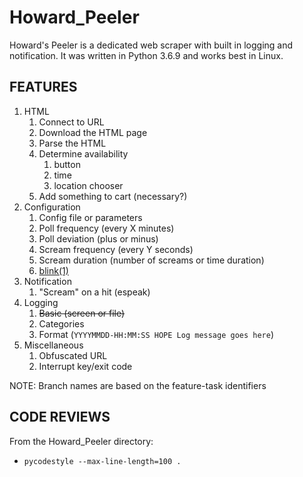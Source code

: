 # Howard_Peeler
Howard's Peeler is a dedicated web scraper with built in logging and notification.  It was written in Python 3.6.9 and works best in Linux.

## FEATURES

1. HTML<br>
    1. Connect to URL<br>
    2. Download the HTML page<br>
    3. Parse the HTML<br>
    4. Determine availability<br>
        1. button<br>
        2. time<br>
        3. location chooser<br>
    5. Add something to cart (necessary?)<br>
2. Configuration<br>
    1. Config file or parameters<br>
    2. Poll frequency (every X minutes)<br>
    3. Poll deviation (plus or minus)<br>
    4. Scream frequency (every Y seconds)<br>
    5. Scream duration (number of screams or time duration)<br>
    6. [blink(1)](https://blink1.thingm.com/)<br>
3. Notification<br>
    1. "Scream" on a hit (espeak)<br>
4. Logging<br>
    1. ~~Basic (screen or file)~~<br>
    2. Categories<br>
    3. Format (`YYYYMMDD-HH:MM:SS HOPE Log message goes here`)<br>
5. Miscellaneous<br>
    1. Obfuscated URL<br>
    2. Interrupt key/exit code<br>

NOTE: Branch names are based on the feature-task identifiers

## CODE REVIEWS

From the Howard_Peeler directory:

* `pycodestyle --max-line-length=100 .`
